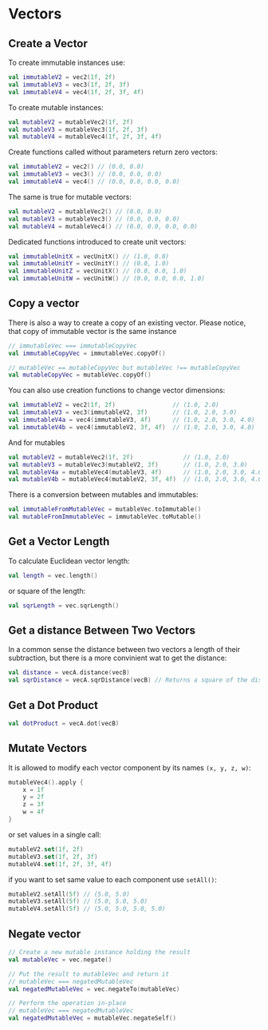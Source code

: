 # Vectors
## Create a Vector
To create immutable instances use:
```kotlin
val immutableV2 = vec2(1f, 2f)
val immutableV3 = vec3(1f, 2f, 3f)
val immutableV4 = vec4(1f, 2f, 3f, 4f)
```
To create mutable instances:
```kotlin
val mutableV2 = mutableVec2(1f, 2f)
val mutableV3 = mutableVec3(1f, 2f, 3f)
val mutableV4 = mutableVec4(1f, 2f, 3f, 4f)
```
Create functions called without parameters return zero vectors:
```kotlin
val immutableV2 = vec2() // (0.0, 0.0)
val immutableV3 = vec3() // (0.0, 0.0, 0.0)
val immutableV4 = vec4() // (0.0, 0.0, 0.0, 0.0)
```
The same is true for mutable vectors:
```kotlin
val mutableV2 = mutableVec2() // (0.0, 0.0)
val mutableV3 = mutableVec3() // (0.0, 0.0, 0.0)
val mutableV4 = mutableVec4() // (0.0, 0.0, 0.0, 0.0)
```
Dedicated functions introduced to create unit vectors:
```kotlin
val immutableUnitX = vecUnitX() // (1.0, 0.0)
val immutableUnitY = vecUnitY() // (0.0, 1.0)
val immutableUnitZ = vecUnitX() // (0.0, 0.0, 1.0)
val immutableUnitW = vecUnitW() // (0.0, 0.0, 0.0, 1.0)
```
## Copy a vector
There is also a way to create a copy of an existing vector. Please notice, that copy of
immutable vector is the same instance
```kotlin
// immutableVec === immutableCopyVec
val immutableCopyVec = immutableVec.copyOf() 

// mutableVec == mutableCopyVec but mutableVec !== mutableCopyVec
val mutableCopyVec = mutableVec.copyOf() 
```
You can also use creation functions to change vector dimensions:
```kotlin
val immutableV2 = vec2(1f, 2f)                // (1.0, 2.0)
val immutableV3 = vec3(immutableV2, 3f)       // (1.0, 2.0, 3.0)
val immutableV4a = vec4(immutableV3, 4f)      // (1.0, 2.0, 3.0, 4.0)
val immutableV4b = vec4(immutableV2, 3f, 4f)  // (1.0, 2.0, 3.0, 4.0)
```
And for mutables
```kotlin
val mutableV2 = mutableVec2(1f, 2f)              // (1.0, 2.0)
val mutableV3 = mutableVec3(mutableV2, 3f)       // (1.0, 2.0, 3.0)
val mutableV4a = mutableVec4(mutableV3, 4f)      // (1.0, 2.0, 3.0, 4.0)
val mutableV4b = mutableVec4(mutableV2, 3f, 4f)  // (1.0, 2.0, 3.0, 4.0)
```
There is a conversion between mutables and immutables:
```kotlin
val immutableFromMutableVec = mutableVec.toImmutable()
val mutableFromImmutableVec = immutableVec.toMutable()
```

## Get a Vector Length
To calculate Euclidean vector length:
```kotlin
val length = vec.length()
```
or square of the length:
```kotlin
val sqrLength = vec.sqrLength()
```

## Get a distance Between Two Vectors
In a common sense the distance between two vectors a length of their subtraction,
but there is a more convinient wat to get the distance:
```kotlin
val distance = vecA.distance(vecB)
val sqrDistance = vecA.sqrDistance(vecB) // Returns a square of the distance
```

## Get a Dot Product

```kotlin
val dotProduct = vecA.dot(vecB)
```

## Mutate Vectors
It is allowed to modify each vector component by its names `(x, y, z, w)`:
```kotlin
mutableVec4().apply {
    x = 1f
    y = 2f
    z = 3f
    w = 4f   
}
```
or set values in a single call:
```kotlin
mutableV2.set(1f, 2f)
mutableV3.set(1f, 2f, 3f)
mutableV4.set(1f, 2f, 3f, 4f)
```
if you want to set same value to each component use `setAll()`:
```kotlin
mutableV2.setAll(5f) // (5.0, 5.0)
mutableV3.setAll(5f) // (5.0, 5.0, 5.0)
mutableV4.setAll(5f) // (5.0, 5.0, 5.0, 5.0)
```
## Negate vector
```kotlin
// Create a new mutable instance holding the result
val mutableVec = vec.negate()
```

```kotlin
// Put the result to mutableVec and return it
// mutableVec === negatedMutableVec
val negatedMutableVec = vec.negateTo(mutableVec)
```

```kotlin
// Perform the operation in-place
// mutableVec === negatedMutableVec
val negatedMutableVec = mutableVec.negateSelf()
```